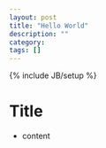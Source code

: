 ```yaml
---
layout: post
title: "Hello World"
description: ""
category: 
tags: []
---
```

{% include JB/setup %}
# Title
- content

